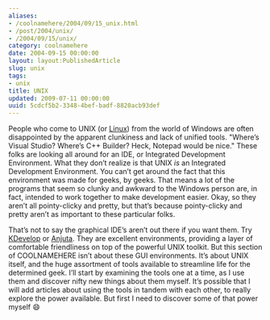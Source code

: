 ```yaml
---
aliases:
- /coolnamehere/2004/09/15_unix.html
- /post/2004/unix/
- /2004/09/15/unix/
category: coolnamehere
date: 2004-09-15 00:00:00
layout: layout:PublishedArticle
slug: unix
tags:
- unix
title: UNIX
updated: 2009-07-11 00:00:00
uuid: 5cdcf5b2-3348-4bef-badf-8820acb93def
---
```


People who come to UNIX (or [Linux](http://www.linux.org/)) from the
world of Windows are often disappointed by the apparent clunkiness and
lack of unified tools. "Where’s Visual Studio? Where’s C++ Builder?
Heck, Notepad would be nice." These folks are looking all around for an
IDE, or Integrated Development Environment. What they don’t realize is
that UNIX *is* an Integrated Development Environment. You can’t get
around the fact that this environment was made for geeks, by geeks. That
means a lot of the programs that seem so clunky and awkward to the
Windows person are, in fact, intended to work together to make
development easier. Okay, so they aren’t all pointy-clicky and pretty,
but that’s because pointy-clicky and pretty aren’t as important to these
particular folks.

That’s not to say the graphical IDE’s aren’t out there if you want them.
Try [KDevelop](http://www.kdevelop.org/) or
[Anjuta](http://anjuta.org/). They are excellent environments, providing
a layer of comfortable friendliness on top of the powerful UNIX toolkit.
But this section of COOLNAMEHERE isn’t about these GUI environments.
It’s about UNIX itself, and the huge assortment of tools available to
streamline life for the determined geek. I’ll start by examining the
tools one at a time, as I use them and discover nifty new things about
them myself. It’s possible that I will add articles about using the
tools in tandem with each other, to really explore the power available.
But first I need to discover some of that power myself :smile: